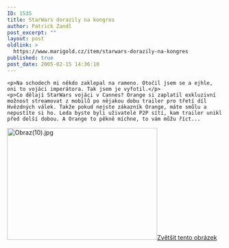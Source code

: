 ```yaml
---
ID: 1535
title: StarWars dorazily na kongres
author: Patrick Zandl
post_excerpt: ""
layout: post
oldlink: >
  https://www.marigold.cz/item/starwars-dorazily-na-kongres
published: true
post_date: 2005-02-15 14:36:10
---
```

	<p>Na schodech mi někdo zaklepal na rameno. Otočil jsem se a ejhle, oni to vojáci imperátora. Tak jsem je vyfotil.</p>
	<p>Co dělají StarWars vojáci v Cannes? Orange si zaplatil exkluzivní možnost streamovat z mobilů po nějakou dobu trailer pro třetí díl Hvězdných válek. Takže pokud nejste zákazník Orange, máte smůlu a nepustíte si ho. Leda byste byli uživatelé P2P sítí, kam trailer unikl před delší dobou. A Orange to pěkně míchne, to vám můžu říct...
</p><div class="box"><img src="/wp-content/uploads/1/thumb-630225746.jpg" alt="Obraz(10).jpg" width="350" height="262" /><a href="/wp-content/uploads/1/mms-630225746.jpg" title="Zvětšit tento obrázek" onclick="window.open('/wp-content/1/mms-630225746.jpg','Zvětšit tento obrázek','width=640,height=480,directories=no,location=no,menubar=no,scrollbars=no,status=no,toolbar=no,resizable=no');return false">Zvětšit tento obrázek</a></div>